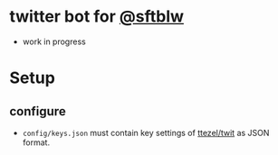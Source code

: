 twitter bot for [@sftblw](https://twitter.com/sftblw)
=====================================================

-	work in progress

Setup
=====

configure
---------

-	`config/keys.json` must contain key settings of [ttezel/twit](https://github.com/ttezel/twit) as JSON format.
